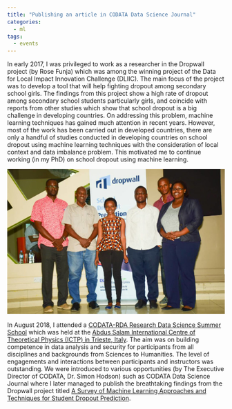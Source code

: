 ```yaml
---
title: "Publishing an article in CODATA Data Science Journal"
categories:
  - ml
tags:
  - events
---
```

In early 2017, I  was privileged to work as a researcher in the Dropwall project (by Rose Funja) which was among the winning project of the Data for Local Impact Innovation Challenge (DLIIC). The main focus of the project was to develop a tool that will help fighting dropout among secondary school girls. The findings from this project show a high rate of dropout among secondary school students particularly girls, and coincide with reports from other studies which show that school dropout is a big challenge in developing countries. On addressing this problem, machine learning techniques has gained much attention in recent years. However, most of the work has been carried out in developed countries, there are only a handful of studies conducted in developing countries on school dropout using machine learning techniques with the consideration of local context and data imbalance problem. This motivated me to continue working (in my PhD) on school dropout using machine learning. 

<img src="/assets/images/dropwall.jpg" class="align-center" alt=""> 

In August 2018, I attended a [CODATA-RDA Research Data Science Summer School](http://www.codata.org/working-groups/research-data-science-summer-schools/2018-research-data-science-applied-workshops) which was held at the [Abdus Salam International Centre of Theoretical Physics (ICTP) in Trieste, Italy](http://indico.ictp.it/event/8329/). The aim was on building competence in data analysis and security for participants from all disciplines and backgrounds from Sciences to Humanities. The level of engagements and interactions between participants and instructors was outstanding. We were introduced to various opportunities (by The Executive Director of CODATA, Dr. Simon Hodson) such as CODATA Data Science Journal where I later managed to publish the breathtaking findings from the Dropwall project titled [A Survey of Machine Learning Approaches and Techniques for Student Dropout Prediction](https://datascience.codata.org/articles/10.5334/dsj-2019-014/).
